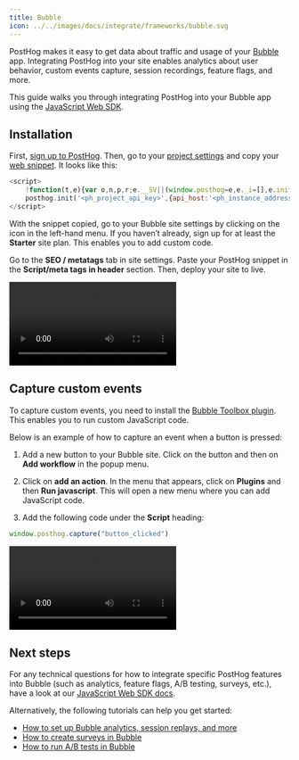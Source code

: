```yaml
---
title: Bubble
icon: ../../images/docs/integrate/frameworks/bubble.svg
---
```


PostHog makes it easy to get data about traffic and usage of your [Bubble](https://bubble.io/) app. Integrating PostHog into your site enables analytics about user behavior, custom events capture, session recordings, feature flags, and more.

This guide walks you through integrating PostHog into your Bubble app using the [JavaScript Web SDK](/docs/libraries/js).

## Installation

First, [sign up to PostHog](https://us.posthog.com/signup). Then, go to your [project settings](https://us.posthog.com/settings/project) and copy your [web snippet](https://us.posthog.com/settings/project-details#snippet). It looks like this:

```js
<script>
    !function(t,e){var o,n,p,r;e.__SV||(window.posthog=e,e._i=[],e.init=function(i,s,a){function g(t,e){var o=e.split(".");2==o.length&&(t=t[o[0]],e=o[1]),t[e]=function(){t.push([e].concat(Array.prototype.slice.call(arguments,0)))}}(p=t.createElement("script")).type="text/javascript",p.async=!0,p.src=s.api_host+"/static/array.js",(r=t.getElementsByTagName("script")[0]).parentNode.insertBefore(p,r);var u=e;for(void 0!==a?u=e[a]=[]:a="posthog",u.people=u.people||[],u.toString=function(t){var e="posthog";return"posthog"!==a&&(e+="."+a),t||(e+=" (stub)"),e},u.people.toString=function(){return u.toString(1)+".people (stub)"},o="capture identify alias people.set people.set_once set_config register register_once unregister opt_out_capturing has_opted_out_capturing opt_in_capturing reset isFeatureEnabled onFeatureFlags getFeatureFlag getFeatureFlagPayload reloadFeatureFlags group updateEarlyAccessFeatureEnrollment getEarlyAccessFeatures getActiveMatchingSurveys getSurveys onSessionId".split(" "),n=0;n<o.length;n++)g(u,o[n]);e._i.push([i,s,a])},e.__SV=1)}(document,window.posthog||[]);
    posthog.init('<ph_project_api_key>',{api_host:'<ph_instance_address>'})
</script>
```

With the snippet copied, go to your Bubble site settings by clicking on the icon in the left-hand menu. If you haven’t already, sign up for at least the **Starter** site plan. This enables you to add custom code.

Go to the **SEO / metatags** tab in site settings. Paste your PostHog snippet in the **Script/meta tags in header** section. Then, deploy your site to live.

![How to add PostHog to Bubble](./images/bubble-adding-posthog.mp4)

## Capture custom events

To capture custom events, you need to install the [Bubble Toolbox plugin](https://bubble.io/plugin/toolbox-1488796042609x768734193128308700). This enables you to run custom JavaScript code.

Below is an example of how to capture an event when a button is pressed:

1. Add a new button to your Bubble site. Click on the button and then on **Add workflow** in the popup menu.

2. Click on **add an action**. In the menu that appears, click on **Plugins** and then **Run javascript**. This will open a new menu where you can add JavaScript code.

3. Add the following code under the **Script** heading:

```js
window.posthog.capture("button_clicked")
```

![Capture custom event in Bubble](./images/bubble-capture-custom-event.mp4)

## Next steps

For any technical questions for how to integrate specific PostHog features into Bubble (such as analytics, feature flags, A/B testing, surveys, etc.), have a look at our [JavaScript Web SDK docs](/docs/libraries/js).

Alternatively, the following tutorials can help you get started:

- [How to set up Bubble analytics, session replays, and more](/tutorials/bubble-analytics)
- [How to create surveys in Bubble](/tutorials/bubble-surveys)
- [How to run A/B tests in Bubble](/tutorials/bubble-ab-tests)
